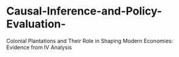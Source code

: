 # Causal-Inference-and-Policy-Evaluation-
Colonial Plantations and Their Role in Shaping Modern Economies: Evidence from IV Analysis
